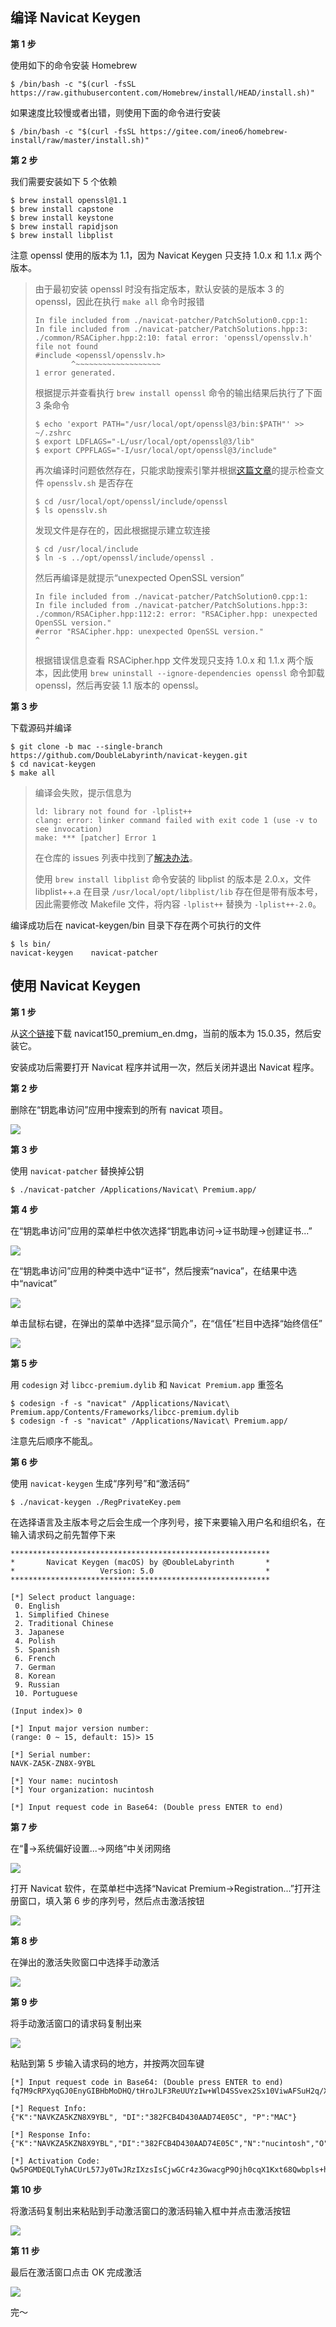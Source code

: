 ## 编译 Navicat Keygen

**第 1 步**

使用如下的命令安装 Homebrew

```shell
$ /bin/bash -c "$(curl -fsSL https://raw.githubusercontent.com/Homebrew/install/HEAD/install.sh)"
```

如果速度比较慢或者出错，则使用下面的命令进行安装

```shell
$ /bin/bash -c "$(curl -fsSL https://gitee.com/ineo6/homebrew-install/raw/master/install.sh)"
```

**第 2 步**

我们需要安装如下 5 个依赖

```shell
$ brew install openssl@1.1
$ brew install capstone
$ brew install keystone
$ brew install rapidjson
$ brew install libplist
```

注意 openssl 使用的版本为 1.1，因为 Navicat Keygen 只支持 1.0.x 和 1.1.x 两个版本。

>由于最初安装 openssl 时没有指定版本，默认安装的是版本 3 的 openssl，因此在执行 `make all` 命令时报错
>
>```
>In file included from ./navicat-patcher/PatchSolution0.cpp:1:
>In file included from ./navicat-patcher/PatchSolutions.hpp:3:
>./common/RSACipher.hpp:2:10: fatal error: 'openssl/opensslv.h' file not found
>#include <openssl/opensslv.h>
>         ^~~~~~~~~~~~~~~~~~~~
>1 error generated.
>```
>
>根据提示并查看执行 `brew install openssl` 命令的输出结果后执行了下面 3 条命令
>
>```shell
>$ echo 'export PATH="/usr/local/opt/openssl@3/bin:$PATH"' >> ~/.zshrc
>$ export LDFLAGS="-L/usr/local/opt/openssl@3/lib"
>$ export CPPFLAGS="-I/usr/local/opt/openssl@3/include"
>```
>
>再次编译时问题依然存在，只能求助搜索引擎并根据[这篇文章](https://www.jianshu.com/p/0e87bbcbe091)的提示检查文件 `opensslv.sh` 是否存在
>
>```shell
>$ cd /usr/local/opt/openssl/include/openssl
>$ ls opensslv.sh
>```
>
>发现文件是存在的，因此根据提示建立软连接
>
>```shell
>$ cd /usr/local/include
>$ ln -s ../opt/openssl/include/openssl .
>```
>
>然后再编译是就提示“unexpected OpenSSL version”
>
>```
>In file included from ./navicat-patcher/PatchSolution0.cpp:1:
>In file included from ./navicat-patcher/PatchSolutions.hpp:3:
>./common/RSACipher.hpp:112:2: error: "RSACipher.hpp: unexpected OpenSSL version."
>#error "RSACipher.hpp: unexpected OpenSSL version."
> ^
>```
>
>根据错误信息查看 RSACipher.hpp 文件发现只支持 1.0.x 和 1.1.x 两个版本，因此使用 `brew uninstall --ignore-dependencies openssl` 命令卸载 openssl，然后再安装 1.1 版本的 openssl。

**第 3 步**

下载源码并编译

```shell
$ git clone -b mac --single-branch https://github.com/DoubleLabyrinth/navicat-keygen.git
$ cd navicat-keygen
$ make all
```

>编译会失败，提示信息为
>
>```
>ld: library not found for -lplist++
>clang: error: linker command failed with exit code 1 (use -v to see invocation)
>make: *** [patcher] Error 1
>```
>
>在仓库的 issues 列表中找到了[解决办法](https://notabug.org/doublesine/navicat-keygen/issues/5)。
>
>使用 `brew install libplist` 命令安装的 libplist 的版本是 2.0.x，文件 libplist++.a 在目录 `/usr/local/opt/libplist/lib` 存在但是带有版本号，因此需要修改 Makefile 文件，将内容 `-lplist++` 替换为 `-lplist++-2.0`。

编译成功后在 navicat-keygen/bin 目录下存在两个可执行的文件


```shell
$ ls bin/
navicat-keygen    navicat-patcher
```

## 使用 Navicat Keygen

**第 1 步**

从[这个链接](http://download.navicat.com/download/navicat150_premium_en.dmg)下载 navicat150_premium_en.dmg，当前的版本为 15.0.35，然后安装它。

安装成功后需要打开 Navicat 程序并试用一次，然后关闭并退出 Navicat 程序。

**第 2 步**

删除在“钥匙串访问”应用中搜索到的所有 navicat 项目。

![](1.png)

**第 3 步**

使用 `navicat-patcher` 替换掉公钥

```shell
$ ./navicat-patcher /Applications/Navicat\ Premium.app/
```

**第 4 步**

在“钥匙串访问”应用的菜单栏中依次选择“钥匙串访问->证书助理->创建证书...”

![](2.png)

在“钥匙串访问”应用的种类中选中“证书”，然后搜索“navica”，在结果中选中“navicat”

![](3.png)

单击鼠标右键，在弹出的菜单中选择“显示简介”，在“信任”栏目中选择“始终信任”

![](4.png)

**第 5 步**

用 `codesign` 对 `libcc-premium.dylib` 和 `Navicat Premium.app` 重签名

```shell
$ codesign -f -s "navicat" /Applications/Navicat\ Premium.app/Contents/Frameworks/libcc-premium.dylib
$ codesign -f -s "navicat" /Applications/Navicat\ Premium.app/
```

注意先后顺序不能乱。

**第 6 步**

使用 `navicat-keygen` 生成“序列号”和“激活码”

```shell
$ ./navicat-keygen ./RegPrivateKey.pem
```

在选择语言及主版本号之后会生成一个序列号，接下来要输入用户名和组织名，在输入请求码之前先暂停下来

```
**********************************************************
*       Navicat Keygen (macOS) by @DoubleLabyrinth       *
*                   Version: 5.0                         *
**********************************************************

[*] Select product language:
 0. English
 1. Simplified Chinese
 2. Traditional Chinese
 3. Japanese
 4. Polish
 5. Spanish
 6. French
 7. German
 8. Korean
 9. Russian
 10. Portuguese

(Input index)> 0

[*] Input major version number:
(range: 0 ~ 15, default: 15)> 15

[*] Serial number:
NAVK-ZA5K-ZN8X-9YBL

[*] Your name: nucintosh
[*] Your organization: nucintosh

[*] Input request code in Base64: (Double press ENTER to end)
```

**第 7 步**

在“🍎->系统偏好设置...->网络”中关闭网络

![](5.png)

打开 Navicat 软件，在菜单栏中选择“Navicat Premium->Registration...”打开注册窗口，填入第 6 步的序列号，然后点击激活按钮

![](6.png)

**第 8 步**

在弹出的激活失败窗口中选择手动激活

![](7.png)

**第 9 步**

将手动激活窗口的请求码复制出来

![](8.png)

粘贴到第 5 步输入请求码的地方，并按两次回车键

```
[*] Input request code in Base64: (Double press ENTER to end)
fq7M9cRPXyqGJ0EnyGIBHbMoDHQ/tHroJLF3ReUUYzIw+WlD4SSvex2Sx10ViwAFSuH2q/Xk7Id6g7vLjeTmeQHS4tKPiV0DMExh+1HYW59NuK8k/NzkuzJCusJTd5L29mHHLtg6QULJGSXKs+NAOBx8ZFhMSyzLUXvOLbTpmyKXSmSKDscCsNYKc6laJfAwa00PVwtOcgtdijZYWkNQMJ+I0geQlgMEB76o655PSNKapjGPAIwUJZn4ET6631fVW1ITT+ExbaLOiGrWykGFsbrebLeTufGG7OE+pF6KKPSE72BBlFvttqBQJ6Xf8vBp0pGpEcSkpuzorJSCtFzayg==

[*] Request Info:
{"K":"NAVKZA5KZN8X9YBL", "DI":"382FCB4D430AAD74E05C", "P":"MAC"}

[*] Response Info:
{"K":"NAVKZA5KZN8X9YBL","DI":"382FCB4D430AAD74E05C","N":"nucintosh","O":"nucintosh","T":1654930006}

[*] Activation Code:
Qw5PGMDEQLTyhACUrL57Jy0TwJRzIXzsIsCjwGCr4z3GwacgP9Ojh0cqX1Kxt68Qwbpls+hiQKlz+n65QvFzgL0lWnT0mz5YnYWTAxlCTQTU9QADtbcWseYGrFpWt+9oxWDdjUeTfh1mZ4B1crTs+ZyT8JD5UhieqsGWUtQg38Tv7x/p1Qy7hWYObabManyct/KZacOxWYeNO05ye/diL3OJX9RTrI8PVcIN/iW8Z6BL319fjP9HVIan3hfDsImn6dTZiwCgQBg79Rh0l6WE3PKX9tkElpf+oe7rw6EZlGLKNYbk7KzHbwkdbk/GVcwrcA5JmtRvk9wJqcz+OPdMpA==
```

**第 10 步**

将激活码复制出来粘贴到手动激活窗口的激活码输入框中并点击激活按钮

![](9.png)

**第 11 步**

最后在激活窗口点击 OK 完成激活

![](10.png)

完～
